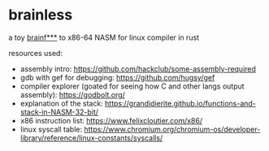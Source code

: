 # brainless

a toy [brainf\*\*\*](https://en.wikipedia.org/wiki/Brainfuck) to x86-64 NASM for linux compiler in rust

resources used:

- assembly intro: https://github.com/hackclub/some-assembly-required
- gdb with gef for debugging: https://github.com/hugsy/gef
- compiler explorer (goated for seeing how C and other langs output assembly): https://godbolt.org/
- explanation of the stack: https://grandidierite.github.io/functions-and-stack-in-NASM-32-bit/
- x86 instruction list: https://www.felixcloutier.com/x86/
- linux syscall table: https://www.chromium.org/chromium-os/developer-library/reference/linux-constants/syscalls/
